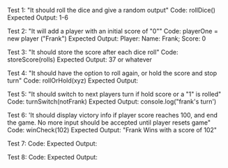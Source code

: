 
Test 1: "It should roll the dice and give a random output"
Code: rollDice()
Expected Output: 1-6

Test 2: "It will add a player with an initial score of "0""
Code: playerOne = new player ("Frank")
Expected Output: Player: Name: Frank; Score: 0

Test 3: "It should store the score after each dice roll"
Code: storeScore(rolls)
Expected Output: 37 or whatever

Test 4: "It should have the option to roll again, or hold the score and stop turn"
Code: rollOrHold(xyz)
Expected Output:

Test 5: "It should switch to next players turn if hold score or a "1" is rolled"
Code: turnSwitch(notFrank)
Expected Output: console.log("frank's turn')


Test 6: 'It should display victory info if player score reaches 100, and end the game. No more input should be accepted until player resets game"
Code: winCheck(102)
Expected Output: "Frank Wins with a score of 102"

Test 7: 
Code:
Expected Output:

Test 8: 
Code:
Expected Output: